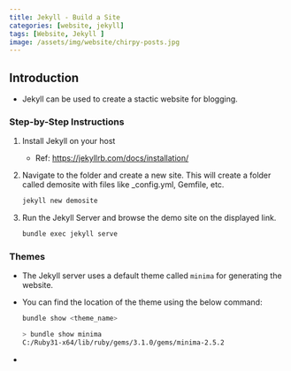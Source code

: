 ```yaml
---
title: Jekyll - Build a Site
categories: [website, jekyll]
tags: [Website, Jekyll ]
image: /assets/img/website/chirpy-posts.jpg
---
```


## Introduction

- Jekyll can be used to create a stactic website for blogging.

### Step-by-Step Instructions

1. Install Jekyll on your host
    - Ref: https://jekyllrb.com/docs/installation/

2. Navigate to the folder and create a new site. This will create a folder called demosite with files like _config.yml, Gemfile, etc.

    ```sh
    jekyll new demosite
    ```

3. Run the Jekyll Server and browse the demo site on the displayed link.

    ```sh
    bundle exec jekyll serve
    ```

### Themes

- The Jekyll server uses a default theme called `minima` for generating the website. 
- You can find the location of the theme using the below command:

    ```sh
    bundle show <theme_name>
    ```

    ```sh
    > bundle show minima
    C:/Ruby31-x64/lib/ruby/gems/3.1.0/gems/minima-2.5.2
    ```

- 